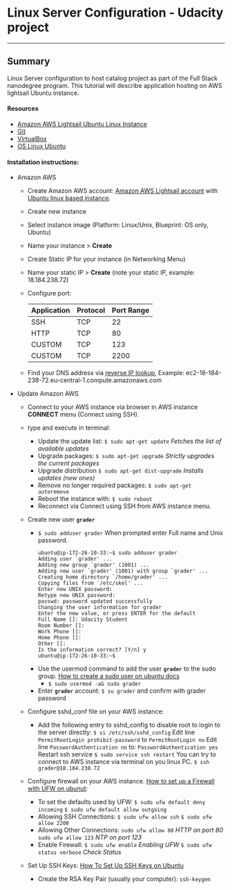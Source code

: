 # Linux Server Configuration - Udacity project
---
## Summary
Linux Server configuration to host catalog project as part of the Full Stack nanodegree program.
This tutorial will describe application hosting on AWS lightsail Ubuntu instance.

#### Resources
- [Amazon AWS Lightsail Ubuntu Linux Instance](https://lightsail.aws.amazon.com/ls/docs/getting-started/article/getting-started-with-amazon-lightsail)
-  [Git](https://git-scm.com/)
- [VirtualBox](https://www.virtualbox.org)
- [OS Linux Ubuntu](https://www.ubuntu.com)

#### Installation instructions:

- Amazon AWS 

    - Create Amazon AWS account: [Amazon AWS Lightsail account](https://portal.aws.amazon.com/) with [Ubuntu linux based instance](https://lightsail.aws.amazon.com/ls/docs/en/articles/getting-started-with-amazon-lightsail). 
    - Create new instance
    - Select instance image (Platform: Linux/Unix, Blueprint: OS only, Ubuntu)
    - Name your instance > **Create**
    - Create Static IP for your instance (in Networking Menu)
    - Name your static IP > **Create** (note your static IP, example: 18.184.238.72)
    - Configure port:

        | Application   | Protocol      | Port Range  |
        | ------------- |---------------| ------------|
        | SSH           | TCP           | 22          |
        | HTTP          | TCP           | 80          |
        | CUSTOM        | TCP           | 123         |
        | CUSTOM        | TCP           | 2200        |

     - Find your DNS address via [reverse IP lookup](https://mxtoolbox.com), Example: ec2-18-184-238-72.eu-central-1.compute.amazonaws.com


- Update Amazon AWS 
     - Connect to your AWS instance via browser in AWS instance **CONNECT** menu (Connect using SSH).
     - type and execute in terminal: 
         - Update the update list: `$ sudo apt-get update` _Fetches the list of available updates_
         - Upgrade packages: `$ sudo apt-get upgrade` _Strictly upgrades the current packages_
         - Upgrade distribution `$ sudo apt-get dist-upgrade` _Installs updates (new ones)_
         - Remove no longer required packages: `$ sudo apt-get autoremove`
         - Reboot the instance with: `$ sudo reboot`
         - Reconnect via Connect using SSH from AWS instance menu.
    - Create new user **`grader`**
        - `$ sudo adduser grader` When prompted enter Full name and Unix password.
             ``` 
            ubuntu@ip-172-26-10-33:~$ sudo adduser grader
            Adding user `grader' ...
            Adding new group `grader' (1001) ...
            Adding new user `grader' (1001) with group `grader' ...
            Creating home directory `/home/grader' ...
            Copying files from `/etc/skel' ...
            Enter new UNIX password: 
            Retype new UNIX password: 
            passwd: password updated successfully
            Changing the user information for grader
            Enter the new value, or press ENTER for the default
            Full Name []: Udacity Student
            Room Number []: 
            Work Phone []: 
            Home Phone []: 
            Other []: 
            Is the information correct? [Y/n] y
            ubuntu@ip-172-26-10-33:~$ 
            ```
        - Use the usermod command to add the user **`grader`** to the sudo group. [How to create a sudo user on ubuntu docs](https://www.digitalocean.com/community/tutorials/how-to-create-a-sudo-user-on-ubuntu-quickstart)
            - `$ sudo usermod -aG sudo grader`
        - Enter **`grader`** account: `$ su grader` and confirm with grader password
        
    - Configure sshd_conf file on your AWS instance:
        - Add the following entry to sshd_config to disable root to login to the server directly:
        `$ vi /etc/ssh/sshd_config` 
        Edit line `PermitRootLogin prohibit-password` to `PermitRootLogin no`
        Edit line `PasswordAuthentication no` to: `PasswordAuthentication yes`
        Restart ssh service `$ sudo service ssh restart`
        You can try to connect to AWS instance via terminal on you linux PC.
        `$ ssh grader@18.184.238.72` 
    - Configure firewall on your AWS instance. [How to set up a Firewall with UFW on ubunut](https://www.digitalocean.com/community/tutorials/how-to-set-up-a-firewall-with-ufw-on-ubuntu-16-04):
        - To set the defaults used by UFW:
        `$ sudo ufw default deny incoming`
        `$ sudo ufw default allow outgoing`
        - Allowing SSH Connections:
        `$ sudo ufw allow ssh`
        `$ sudo ufw allow 2200`
        - Allowing Other Connections:
        `sudo ufw allow 80` _HTTP on port 80_
        `sudo ufw allow 123` _NTP on port 123_
        - Enable Firewall:
        `$ sudo ufw enable` _Enabling UFW_
        `$ sudo ufw status verbose` _Check Status_
    - Set Up SSH Keys: [How To Set Up SSH Keys on Ubuntu](https://www.digitalocean.com/community/tutorials/how-to-set-up-ssh-keys-on-ubuntu-1604)
        - Create the RSA Key Pair (usually your computer): 
        `ssh-keygen`
        
        
        
        
